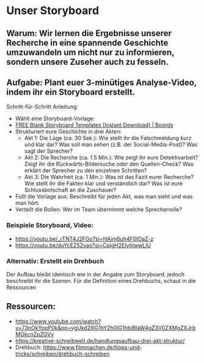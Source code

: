 # Unser Storyboard

## Warum: Wir lernen die Ergebnisse unserer Recherche in eine spannende Geschichte umzuwandeln um nicht nur zu informieren, sondern unsere Zuseher auch zu fesseln.

## Aufgabe: Plant euer 3-minütiges Analyse-Video, indem ihr ein Storyboard erstellt.

Schritt-für-Schritt Anleitung:
* Wählt eine Storyboard-Vorlage:
* [FREE Blank Storyboard Templates (Instant Download) | Boords](https://boords.com/storyboard-template)
* Strukturiert eure Geschichte in drei Akten:
  * Akt 1: Die Lüge (ca. 30 Sek.): Wie stellt ihr die Falschmeldung kurz und klar dar? Was soll man sehen (z.B. der Social-Media-Post)? Was sagt der Sprecher?
  * Akt 2: Die Recherche (ca. 1.5 Min.): Wie zeigt ihr eure Detektivarbeit? Zeigt ihr die Rückwärts-Bildersuche oder den Quellen-Check? Was erklärt der Sprecher zu den einzelnen Schritten?
  * Akt 3: Die Wahrheit (ca. 1 Min.): Was ist das Fazit eurer Recherche? Wie stellt ihr die Fakten klar und verständlich dar? Was ist eure Schlussbotschaft an die Zuschauer?
* Füllt die Vorlage aus: Beschreibt für jeden Akt, was man sieht und was man hört.
* Verteilt die Rollen: Wer im Team übernimmt welche Sprecherrolle?

### Beispiele Storyboard, Video:
* https://youtu.be/_rTNT4J2FGo?si=HAim6uh4F0IOaZ-z
* https://youtu.be/duYcEZ52vao?si=CpigH2EIyhlwwLlU

### Alternativ: Erstellt ein Drehbuch
Der Aufbau bleibt identisch wie in der Angabe zum Storyboard, jedoch beschreibt ihr die Szenen. Für die Definition eines Drehbuchs, schaut in die Ressourcen

## Ressourcen:
* https://www.youtube.com/watch?v=73nOkYopP0k&pp=ygUkd2llIG1hY2h0IG1hbiBlaW4gZ3V0ZXMgZXJrbMOkcnZpZGVv
* https://kreative-schreibwelt.de/handlungsaufbau-drei-akt-struktur/
* Drehbuch: https://www.filmmachen.de/tipps-und-tricks/schreiben/drehbuch-schreiben
